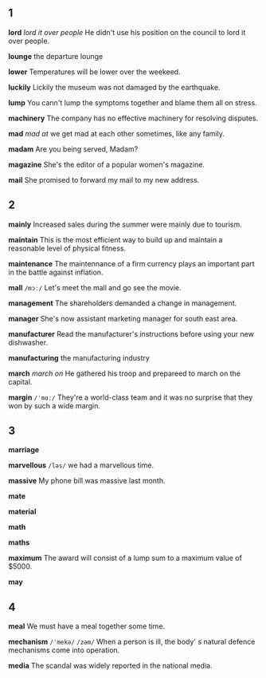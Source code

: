 ## 1
**lord** 
*lord it over people*
He didn't use his position on the council to lord it over people.

**lounge** 
the departure lounge

**lower** 
Temperatures will be lower over the weekeed.

**luckily** 
Lickily the museum was not damaged by the earthquake.

**lump** 
You cann't lump the symptoms together and blame them all on stress.

**machinery** 
The company has no effective machinery for resolving disputes.

**mad**
*mad at*
we get mad at each other sometimes, like any family.

**madam** 
Are you being served, Madam?

**magazine** 
She's the editor of a popular women's magazine.

**mail** 
She promised to forward my mail to my new address.

## 2
**mainly** 
Increased sales during the summer were mainly due to tourism.

**maintain** 
This is the most efficient way to build up and maintain a reasonable level of physical fitness.

**maintenance**
The maintennance of a firm currency plays an important part in the battle against inflation.

**mall** 
`/mɔː/`
Let's meet the mall and go see the movie.

**management** 
The shareholders demanded a change in management.

**manager** 
She's now assistant marketing manager for south east area.

**manufacturer** 
Read the manufacturer's instructions before using your new dishwasher.

**manufacturing** 
the manufacturing industry

**march** 
*march on*
He gathered his troop and prepareed to march on the capital.

**margin** 
`/ˈmɑː/`
They're a world-class team and it was no surprise that they won by such a wide margin.

## 3
**marriage** 

**marvellous** 
`/ləs/`
we had a marvellous time.

**massive** 
My phone bill was massive last month.

**mate** 

**material** 

**math** 

**maths** 

**maximum** 
The award will consist of a lump sum to a maximum value of $5000.

**may** 

## 4
**meal** 
We must have a meal together some time.

**mechanism** 
`/ˈmekə/` `/zəm/`
When a person is ill, the body' s natural  defence mechanisms come into operation.

**media** 
The scandal was widely reported in the national media.